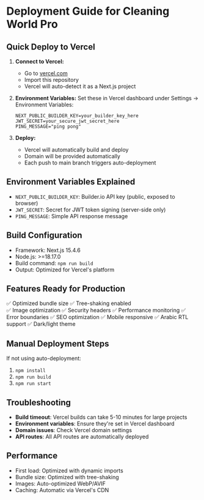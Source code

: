 # Deployment Guide for Cleaning World Pro

## Quick Deploy to Vercel

1. **Connect to Vercel:**
   - Go to [vercel.com](https://vercel.com)
   - Import this repository
   - Vercel will auto-detect it as a Next.js project

2. **Environment Variables:**
   Set these in Vercel dashboard under Settings → Environment Variables:
   ```
   NEXT_PUBLIC_BUILDER_KEY=your_builder_key_here
   JWT_SECRET=your_secure_jwt_secret_here
   PING_MESSAGE="ping pong"
   ```

3. **Deploy:**
   - Vercel will automatically build and deploy
   - Domain will be provided automatically
   - Each push to main branch triggers auto-deployment

## Environment Variables Explained

- `NEXT_PUBLIC_BUILDER_KEY`: Builder.io API key (public, exposed to browser)
- `JWT_SECRET`: Secret for JWT token signing (server-side only)
- `PING_MESSAGE`: Simple API response message

## Build Configuration

- Framework: Next.js 15.4.6
- Node.js: >=18.17.0
- Build command: `npm run build`
- Output: Optimized for Vercel's platform

## Features Ready for Production

✅ Optimized bundle size
✅ Tree-shaking enabled  
✅ Image optimization
✅ Security headers
✅ Performance monitoring
✅ Error boundaries
✅ SEO optimization
✅ Mobile responsive
✅ Arabic RTL support
✅ Dark/light theme

## Manual Deployment Steps

If not using auto-deployment:

1. `npm install`
2. `npm run build`
3. `npm run start`

## Troubleshooting

- **Build timeout**: Vercel builds can take 5-10 minutes for large projects
- **Environment variables**: Ensure they're set in Vercel dashboard
- **Domain issues**: Check Vercel domain settings
- **API routes**: All API routes are automatically deployed

## Performance

- First load: Optimized with dynamic imports
- Bundle size: Optimized with tree-shaking
- Images: Auto-optimized WebP/AVIF
- Caching: Automatic via Vercel's CDN
